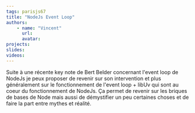 ```yaml
---
tags: parisjs67
title: "NodeJs Event Loop"
authors:
    - name: "Vincent"
      url: 
      avatar: 
projects: 
slides: 
videos:
---
```

Suite à une récente key note de Bert Belder concernant l'event loop de NodeJs je peux proposer de revenir sur son intervention et plus généralement sur le fonctionnement de l'event loop + libUv qui sont au coeur du fonctionnement de NodeJs.
Ça permet de revenir sur les briques de bases de Node mais aussi de démystifier un peu certaines choses et de faire la part entre mythes et réalité.